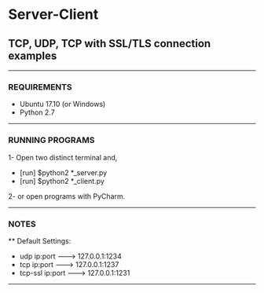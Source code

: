 # Server-Client

## TCP, UDP, TCP with SSL/TLS connection examples

------------------------------------------------------------------------------------------------------------------

### REQUIREMENTS
- Ubuntu 17.10 (or Windows)
- Python 2.7

------------------------------------------------------------------------------------------------------------------

### RUNNING PROGRAMS

1- Open two distinct terminal and,
- [run] $python2 *_server.py
- [run] $python2 *_client.py

2- or open programs with PyCharm.

------------------------------------------------------------------------------------------------------------------

### NOTES

** Default Settings: 

- udp          ip:port ---> 127.0.0.1:1234  
- tcp          ip:port ---> 127.0.0.1:1237
- tcp-ssl      ip:port ---> 127.0.0.1:1231

------------------------------------------------------------------------------------------------------------------

